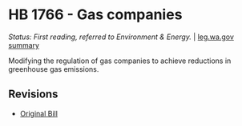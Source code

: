 # HB 1766 - Gas companies
*Status: First reading, referred to Environment & Energy.* | [leg.wa.gov summary](https://app.leg.wa.gov/billsummary?BillNumber=1766&Year=2021)

Modifying the regulation of gas companies to achieve reductions in greenhouse gas emissions.

## Revisions
* [Original Bill](1/)